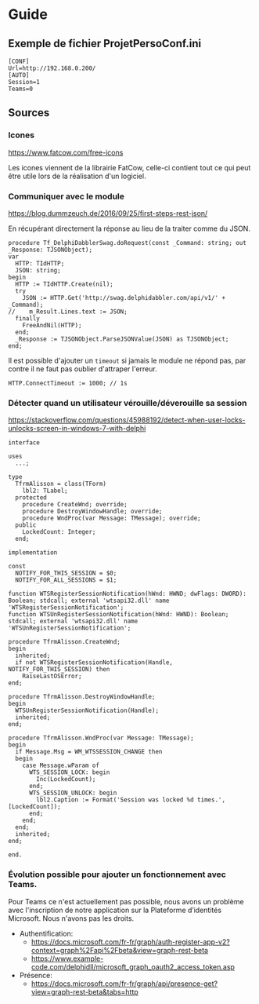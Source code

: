 # Guide

## Exemple de fichier ProjetPersoConf.ini

```dosini
[CONF]
Url=http://192.168.0.200/
[AUTO]
Session=1
Teams=0
```

## Sources

### Icones

<https://www.fatcow.com/free-icons>

Les icones viennent de la librairie FatCow, celle-ci contient tout ce qui peut être utile lors de la réalisation d'un logiciel.

### Communiquer avec le module

<https://blog.dummzeuch.de/2016/09/25/first-steps-rest-json/>

En récupérant directement la réponse au lieu de la traiter comme du JSON.

```delphi
procedure Tf_DelphiDabblerSwag.doRequest(const _Command: string; out _Response: TJSONObject);
var
  HTTP: TIdHTTP;
  JSON: string;
begin
  HTTP := TIdHTTP.Create(nil);
  try
    JSON := HTTP.Get('http://swag.delphidabbler.com/api/v1/' + _Command);
//    m_Result.Lines.text := JSON;
  finally
    FreeAndNil(HTTP);
  end;
  _Response := TJSONObject.ParseJSONValue(JSON) as TJSONObject;
end;
```

Il est possible d'ajouter un ```timeout``` si jamais le module ne répond pas, par contre il ne faut pas oublier d'attraper l'erreur.

```delphi
HTTP.ConnectTimeout := 1000; // 1s
```

### Détecter quand un utilisateur vérouille/déverouille sa session

<https://stackoverflow.com/questions/45988192/detect-when-user-locks-unlocks-screen-in-windows-7-with-delphi>

```delphi
interface

uses
  ...;

type
  TfrmAlisson = class(TForm)
    lbl2: TLabel;
  protected
    procedure CreateWnd; override;
    procedure DestroyWindowHandle; override;
    procedure WndProc(var Message: TMessage); override;
  public
    LockedCount: Integer;
  end;

implementation

const
  NOTIFY_FOR_THIS_SESSION = $0;
  NOTIFY_FOR_ALL_SESSIONS = $1;

function WTSRegisterSessionNotification(hWnd: HWND; dwFlags: DWORD): Boolean; stdcall; external 'wtsapi32.dll' name 'WTSRegisterSessionNotification';
function WTSUnRegisterSessionNotification(hWnd: HWND): Boolean; stdcall; external 'wtsapi32.dll' name 'WTSUnRegisterSessionNotification';

procedure TfrmAlisson.CreateWnd;
begin
  inherited;
  if not WTSRegisterSessionNotification(Handle, NOTIFY_FOR_THIS_SESSION) then
    RaiseLastOSError;
end;

procedure TfrmAlisson.DestroyWindowHandle;
begin
  WTSUnRegisterSessionNotification(Handle);
  inherited;
end;

procedure TfrmAlisson.WndProc(var Message: TMessage);
begin
  if Message.Msg = WM_WTSSESSION_CHANGE then
  begin
    case Message.wParam of
      WTS_SESSION_LOCK: begin
        Inc(LockedCount);
      end;
      WTS_SESSION_UNLOCK: begin
        lbl2.Caption := Format('Session was locked %d times.', [LockedCount]);
      end;
    end;
  end;
  inherited;
end;

end.
```

### Évolution possible pour ajouter un fonctionnement avec Teams.

Pour Teams ce n'est actuellement pas possible, nous avons un problème avec l'inscription de notre application sur la Plateforme d’identités Microsoft. Nous n'avons pas les droits.

- Authentification:
	- <https://docs.microsoft.com/fr-fr/graph/auth-register-app-v2?context=graph%2Fapi%2Fbeta&view=graph-rest-beta>
	- <https://www.example-code.com/delphidll/microsoft_graph_oauth2_access_token.asp>
- Présence:
	- <https://docs.microsoft.com/fr-fr/graph/api/presence-get?view=graph-rest-beta&tabs=http> 